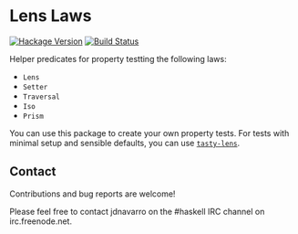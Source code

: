 # Lens Laws

[![Hackage Version](https://img.shields.io/hackage/v/lens-laws.svg)](https://hackage.haskell.org/package/lens-laws)
[![Build Status](https://img.shields.io/travis/jdnavarro/lens-laws.svg)](https://travis-ci.org/jdnavarro/lens-laws)

Helper predicates for property testting the following laws:

- `Lens`
- `Setter`
- `Traversal`
- `Iso`
- `Prism`

You can use this package to create your own property tests. For tests with
minimal setup and sensible defaults, you can use
[`tasty-lens`](https://hackage.haskell.org/package/tasty-lens).

## Contact

Contributions and bug reports are welcome!

Please feel free to contact jdnavarro on the #haskell IRC channel on
irc.freenode.net.
